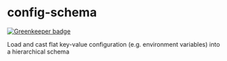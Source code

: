 # config-schema

[![Greenkeeper badge](https://badges.greenkeeper.io/bendrucker/confidential.svg)](https://greenkeeper.io/)

Load and cast flat key-value configuration (e.g. environment variables) into a hierarchical schema
